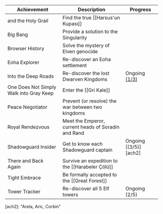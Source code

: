   
| Achievement | Description | Progress |  
| ---- | ---- | ---- |  
| and the Holy Grail | Find the true [[Harsus'un Kupası]] |  |  
| Big Bang | Provide a solution to the Singularity |  |  
| Browser History | Solve the mystery of Elven genocide |  |  
| Eoha Explorer | Re-discover an Eoha settlement |  |  
| Into the Deep Roads | Re-discover the lost Dwarven Kingdoms | Ongoing [(1/3)][ach1] |  
| One Does Not Simply Walk into Gray Keep | Enter the [[Gri Kale]] |  |  
| Peace Negotiator | Prevent (or resolve) the war between two kingdoms |  |  
| Royal Rendezvous | Meet the Emperor, current heads of Soradin and Rand |  |  
| Shadowguard Insider | Get to know each Shadowguard captain | Ongoing [(3/5)][ach2] |  
| There and Back Again | Survive an expedition to the [[Harabeler Çölü]]  |  |  
| Tight Embrace | Be formally accepted to the [[Great Forest]] |  |  
| Tower Tracker | Re-discover all 5 Elf towers | Ongoing (2/5) |  
  
[ach1]: "Belanord"  
[ach2]: "Arela, Aric, Corbin"  

